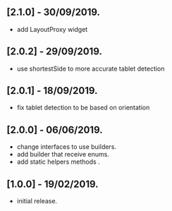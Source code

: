 ## [2.1.0] - 30/09/2019.

* add LayoutProxy widget

## [2.0.2] - 29/09/2019.

* use shortestSide to more accurate tablet detection

## [2.0.1] - 18/09/2019.

* fix tablet detection to be based on orientation

## [2.0.0] - 06/06/2019.

* change interfaces to use builders.
* add builder that receive enums.
* add static helpers methods .

## [1.0.0] - 19/02/2019.

* initial release.

